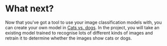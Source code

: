 # What next?
Now that you've got a tool to use your image classification models with, you can create your own model in [Cats vs. dogs](https://projects.raspberrypi.org/en/projects/retraining-model). In the project, you will take an existing model trained to recognise lots of different kinds of images and retrain it to determine whether the images show cats or dogs.
